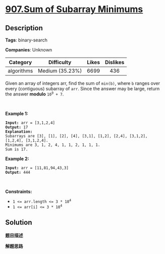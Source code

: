 # [907.Sum of Subarray Minimums](https://leetcode.com/problems/sum-of-subarray-minimums/description/)

## Description

**Tags**: binary-search

**Companies**: Unknown

|  Category  |   Difficulty    | Likes | Dislikes |
| :--------: | :-------------: | :---: | :------: |
| algorithms | Medium (35.23%) | 6699  |   436    |

<p>Given an array of integers arr, find the sum of <code>min(b)</code>, where <code>b</code> ranges over every (contiguous) subarray of <code>arr</code>. Since the answer may be large, return the answer <strong>modulo</strong> <code>10<sup>9</sup> + 7</code>.</p>
<p>&nbsp;</p>
<p><strong class="example">Example 1:</strong></p>
<pre><code><strong>Input:</strong> arr = [3,1,2,4]
<strong>Output:</strong> 17
<strong>Explanation:</strong>
Subarrays are [3], [1], [2], [4], [3,1], [1,2], [2,4], [3,1,2], [1,2,4], [3,1,2,4].
Minimums are 3, 1, 2, 4, 1, 1, 2, 1, 1, 1.
Sum is 17.</code></pre>
<p><strong class="example">Example 2:</strong></p>
<pre><code><strong>Input:</strong> arr = [11,81,94,43,3]
<strong>Output:</strong> 444</code></pre>
<p>&nbsp;</p>
<p><strong>Constraints:</strong></p>
<ul>
  <li><code>1 &lt;= arr.length &lt;= 3 * 10<sup>4</sup></code></li>
  <li><code>1 &lt;= arr[i] &lt;= 3 * 10<sup>4</sup></code></li>
</ul>

## Solution

**题目描述**



**解题思路**
